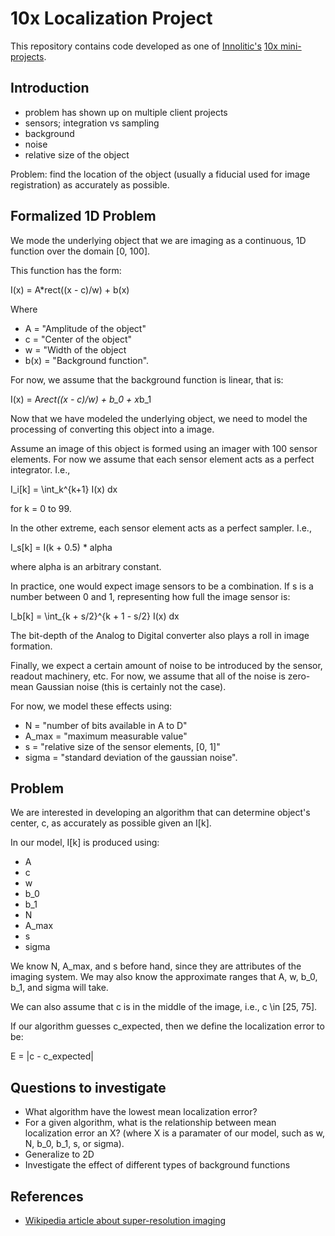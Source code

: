 # 10x Localization Project

This repository contains code developed as one of [Innolitic's](http://innolitics.com) [10x mini-projects](http://innolitics.com/10x/discussions/).

## Introduction

- problem has shown up on multiple client projects
- sensors; integration vs sampling
- background
- noise
- relative size of the object

Problem: find the location of the object (usually a fiducial used for image registration) as accurately as possible.

## Formalized 1D Problem

We mode the underlying object that we are imaging as a continuous, 1D function over the domain [0, 100].

This function has the form:

  I(x) = A*rect((x - c)/w) + b(x)

Where

- A = "Amplitude of the object"
- c = "Center of the object"
- w = "Width of the object
- b(x) = "Background function".

For now, we assume that the background function is linear, that is:

  I(x) = A*rect((x - c)/w) + b_0 + x*b_1

Now that we have modeled the underlying object, we need to model the processing of converting this object into a image.

Assume an image of this object is formed using an imager with 100 sensor elements.  For now we assume that each sensor element acts as a perfect integrator.  I.e.,

  I_i[k] = \int_k^{k+1} I(x) dx

for k = 0 to 99.

In the other extreme, each sensor element acts as a perfect sampler.  I.e.,

  I_s[k] = I(k + 0.5) * alpha

where alpha is an arbitrary constant.

In practice, one would expect image sensors to be a combination.  If s is a number between 0 and 1, representing how full the image sensor is:

  I_b[k] = \int_{k + s/2}^{k + 1 - s/2} I(x) dx

The bit-depth of the Analog to Digital converter also plays a roll in image formation.

Finally, we expect a certain amount of noise to be introduced by the sensor, readout machinery, etc.  For now, we assume that all of the noise is zero-mean Gaussian noise (this is certainly not the case).

For now, we model these effects using:

- N = "number of bits available in A to D"
- A_max = "maximum measurable value"
- s = "relative size of the sensor elements, [0, 1]"
- sigma = "standard deviation of the gaussian noise".

## Problem

We are interested in developing an algorithm that can determine object's center, c, as accurately as possible given an I[k].

In our model, I[k] is produced using:

- A
- c
- w
- b_0
- b_1
- N
- A_max
- s
- sigma

We know N, A_max, and s before hand, since they are attributes of the imaging system.  We may also know the approximate ranges that A, w, b_0, b_1, and sigma will take.

We can also assume that c is in the middle of the image, i.e., c \in [25, 75].

If our algorithm guesses c_expected, then we define the localization error to be:

E = |c - c_expected|

## Questions to investigate

- What algorithm have the lowest mean localization error?
- For a given algorithm, what is the relationship between mean localization error an X?  (where X is a paramater of our model, such as w, N, b_0, b_1, s, or sigma).
- Generalize to 2D
- Investigate the effect of different types of background functions

## References

- [Wikipedia article about super-resolution imaging](https://en.wikipedia.org/wiki/Super-resolution_imaging)
